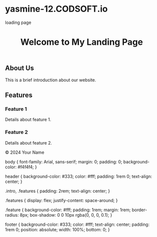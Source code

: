 # yasmine-12.CODSOFT.io
loading page
<!DOCTYPE html>
<html lang="en">
<head>
    <meta charset="UTF-8">
    <meta name="viewport" content="width=device-width, initial-scale=1.0">
    <title>Landing Page</title>
    <link rel="stylesheet" href="styles.css">
</head>
<body>
    <header>
        <h1>Welcome to My Landing Page</h1>
    </header>
    <section class="intro">
        <h2>About Us</h2>
        <p>This is a brief introduction about our website.</p>
    </section>
    <section class="features">
        <h2>Features</h2>
        <div class="feature">
            <h3>Feature 1</h3>
            <p>Details about feature 1.</p>
        </div>
        <div class="feature">
            <h3>Feature 2</h3>
            <p>Details about feature 2.</p>
        </div>
    </section>
    <footer>
        <p>&copy; 2024 Your Name</p>
    </footer>
</body>
</html>
body {
    font-family: Arial, sans-serif;
    margin: 0;
    padding: 0;
    background-color: #f4f4f4;
}

header {
    background-color: #333;
    color: #fff;
    padding: 1rem 0;
    text-align: center;
}

.intro, .features {
    padding: 2rem;
    text-align: center;
}

.features {
    display: flex;
    justify-content: space-around;
}

.feature {
    background-color: #fff;
    padding: 1rem;
    margin: 1rem;
    border-radius: 8px;
    box-shadow: 0 0 10px rgba(0, 0, 0, 0.1);
}

footer {
    background-color: #333;
    color: #fff;
    text-align: center;
    padding: 1rem 0;
    position: absolute;
    width: 100%;
    bottom: 0;
}
